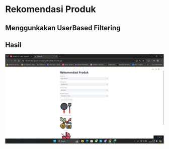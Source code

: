 # Rekomendasi Produk

## Menggunkakan UserBased Filtering 



## Hasil
![alt text](https://github.com/taufiq26127/rekomendasi-produk/blob/main/apps/view.jpg?raw=true)


